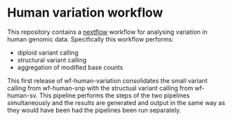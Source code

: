 # Human variation workflow

This repository contains a [nextflow](https://www.nextflow.io/) workflow
for analysing variation in human genomic data. Specifically this workflow performs:

* diploid variant calling
* structural variant calling
* aggregation of modified base counts

This first release of wf-human-variation consolidates the small variant calling
from wf-human-snp with the structual variant calling from wf-human-sv. This pipeline
performs the steps of the two pipelines simultaneously and the results are generated
and output in the same way as they would have been had the pipelines been run separately.


